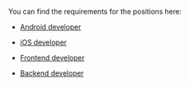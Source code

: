 You can find the requirements for the positions here:

* [Android developer](android_developer.md)

* [iOS developer](ios_developer.md)

* [Frontend developer](frontend_developer.md)

* [Backend developer](backend_developer.md)